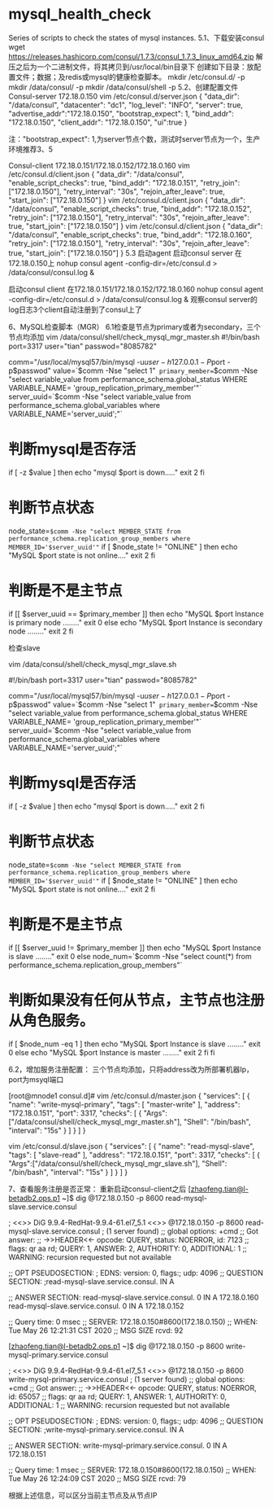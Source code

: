 # mysql_health_check
Series of scripts to check the states of mysql instances.
5.1、下载安装consul
wget https://releases.hashicorp.com/consul/1.7.3/consul_1.7.3_linux_amd64.zip
解压之后为一个二进制文件，将其拷贝到/usr/local/bin目录下
创建如下目录：放配置文件；数据；及redis或mysql的健康检查脚本。
mkdir /etc/consul.d/ -p 
mkdir /data/consul/ -p
mkdir /data/consul/shell -p
5.2、创建配置文件
Consul-server 172.18.0.150
vim /etc/consul.d/server.json
{
  "data_dir": "/data/consul",
  "datacenter": "dc1",
  "log_level": "INFO",
  "server": true,
  "advertise_addr":"172.18.0.150",
  "bootstrap_expect": 1,
  "bind_addr": "172.18.0.150",
  "client_addr": "172.18.0.150",
  "ui":true
}

注："bootstrap_expect": 1,为server节点个数，测试时server节点为一个，生产环境推荐3、5

Consul-client  172.18.0.151/172.18.0.152/172.18.0.160
vim  /etc/consul.d/client.json
{
  "data_dir": "/data/consul",
  "enable_script_checks": true,
  "bind_addr": "172.18.0.151",
  "retry_join": ["172.18.0.150"],
  "retry_interval": "30s",
  "rejoin_after_leave": true,
  "start_join": ["172.18.0.150"]
}
vim /etc/consul.d/client.json
{
  "data_dir": "/data/consul",
  "enable_script_checks": true,
  "bind_addr": "172.18.0.152",
  "retry_join": ["172.18.0.150"],
  "retry_interval": "30s",
  "rejoin_after_leave": true,
  "start_join": ["172.18.0.150"]
}
vim /etc/consul.d/client.json
{
  "data_dir": "/data/consul",
  "enable_script_checks": true,
  "bind_addr": "172.18.0.160",
  "retry_join": ["172.18.0.150"],
  "retry_interval": "30s",
  "rejoin_after_leave": true,
  "start_join": ["172.18.0.150"]
}
5.3 启动agent
启动consul server 在172.18.0.150上
nohup consul agent -config-dir=/etc/consul.d > /data/consul/consul.log &

启动consul client 在172.18.0.151/172.18.0.152/172.18.0.160
nohup consul agent -config-dir=/etc/consul.d > /data/consul/consul.log &
观察consul server的log日志3个client自动注册到了consul上了

6、MySQL检查脚本（MGR）
6.1检查是节点为primary或者为secondary，三个节点均添加
vim /data/consul/shell/check_mysql_mgr_master.sh
#!/bin/bash
port=3317
user="tian"
passwod="8085782"

comm="/usr/local/mysql57/bin/mysql -u$user -h127.0.0.1 -P$port -p$passwod"
value=`$comm -Nse "select 1"`
primary_member=`$comm -Nse "select variable_value from performance_schema.global_status WHERE VARIABLE_NAME= 'group_replication_primary_member'"`
server_uuid=`$comm -Nse "select variable_value from performance_schema.global_variables where VARIABLE_NAME='server_uuid';"`


# 判断mysql是否存活
if [ -z $value ]
then
   echo "mysql $port is down....."
   exit 2
fi


# 判断节点状态
node_state=`$comm -Nse "select MEMBER_STATE from performance_schema.replication_group_members where MEMBER_ID='$server_uuid'"`
if [ $node_state != "ONLINE" ]
then
   echo "MySQL $port state is not online...."
   exit 2
fi


# 判断是不是主节点
if [[ $server_uuid == $primary_member ]]
then
   echo "MySQL $port  Instance is primary node  ........"
   exit 0
else
   echo "MySQL $port  Instance is secondary node ........"
   exit 2
fi

检查slave

vim /data/consul/shell/check_mysql_mgr_slave.sh

#!/bin/bash
port=3317
user="tian"
passwod="8085782"

comm="/usr/local/mysql57/bin/mysql -u$user -h127.0.0.1 -P$port -p$passwod"
value=`$comm -Nse "select 1"`
primary_member=`$comm -Nse "select variable_value from performance_schema.global_status WHERE VARIABLE_NAME= 'group_replication_primary_member'"`
server_uuid=`$comm -Nse "select variable_value from performance_schema.global_variables where VARIABLE_NAME='server_uuid';"`


# 判断mysql是否存活
if [ -z $value ]
then
   echo "mysql $port is down....."
   exit 2
fi

# 判断节点状态
node_state=`$comm -Nse "select MEMBER_STATE from performance_schema.replication_group_members where MEMBER_ID='$server_uuid'"`
if [ $node_state != "ONLINE" ]
then
   echo "MySQL $port state is not online...."
   exit 2
fi


# 判断是不是主节点
if [[ $server_uuid != $primary_member ]]
then
   echo "MySQL $port  Instance is slave ........"
   exit 0
else
   node_num=`$comm -Nse "select count(*) from  performance_schema.replication_group_members"`
   # 判断如果没有任何从节点，主节点也注册从角色服务。
   if [ $node_num -eq 1 ]
   then
       echo "MySQL $port  Instance is slave ........"
       exit 0
   else
       echo "MySQL $port  Instance is master ........"
       exit 2
   fi
fi

6.2，增加服务注册配置：
三个节点均添加，只将address改为所部署机器Ip，port为msyql端口

[root@mnode1 consul.d]# 
vim /etc/consul.d/master.json
{
  "services": [
    {
      "name": "write-mysql-primary",
      "tags": [
        "master-write"
      ],
      "address": "172.18.0.151",
      "port": 3317,
      "checks": [
        {
           "Args":["/data/consul/shell/check_mysql_mgr_master.sh"],
          "Shell": "/bin/bash",
          "interval": "15s"
        }
      ]
    }
  ]
}


vim /etc/consul.d/slave.json
{
  "services": [
    {
      "name": "read-mysql-slave",
      "tags": [
        "slave-read"
      ],
      "address": "172.18.0.151",
      "port": 3317,
      "checks": [
        {
           "Args":["/data/consul/shell/check_mysql_mgr_slave.sh"],
           "Shell": "/bin/bash",
           "interval": "15s"
        }
      ]
    }
  ]
}

7、查看服务注册是否正常：
重新启动consul-client之后
[zhaofeng.tian@l-betadb2.ops.p1 ~]$ dig @172.18.0.150 -p 8600 read-mysql-slave.service.consul

; <<>> DiG 9.9.4-RedHat-9.9.4-61.el7_5.1 <<>> @172.18.0.150 -p 8600 read-mysql-slave.service.consul
; (1 server found)
;; global options: +cmd
;; Got answer:
;; ->>HEADER<<- opcode: QUERY, status: NOERROR, id: 7123
;; flags: qr aa rd; QUERY: 1, ANSWER: 2, AUTHORITY: 0, ADDITIONAL: 1
;; WARNING: recursion requested but not available

;; OPT PSEUDOSECTION:
; EDNS: version: 0, flags:; udp: 4096
;; QUESTION SECTION:
;read-mysql-slave.service.consul. IN	A

;; ANSWER SECTION:
read-mysql-slave.service.consul. 0 IN	A	172.18.0.160
read-mysql-slave.service.consul. 0 IN	A	172.18.0.152

;; Query time: 0 msec
;; SERVER: 172.18.0.150#8600(172.18.0.150)
;; WHEN: Tue May 26 12:21:31 CST 2020
;; MSG SIZE  rcvd: 92

[zhaofeng.tian@l-betadb2.ops.p1 ~]$ dig @172.18.0.150 -p 8600 write-mysql-primary.service.consul

; <<>> DiG 9.9.4-RedHat-9.9.4-61.el7_5.1 <<>> @172.18.0.150 -p 8600 write-mysql-primary.service.consul
; (1 server found)
;; global options: +cmd
;; Got answer:
;; ->>HEADER<<- opcode: QUERY, status: NOERROR, id: 65057
;; flags: qr aa rd; QUERY: 1, ANSWER: 1, AUTHORITY: 0, ADDITIONAL: 1
;; WARNING: recursion requested but not available

;; OPT PSEUDOSECTION:
; EDNS: version: 0, flags:; udp: 4096
;; QUESTION SECTION:
;write-mysql-primary.service.consul. IN	A

;; ANSWER SECTION:
write-mysql-primary.service.consul. 0 IN A	172.18.0.151

;; Query time: 1 msec
;; SERVER: 172.18.0.150#8600(172.18.0.150)
;; WHEN: Tue May 26 12:24:09 CST 2020
;; MSG SIZE  rcvd: 79

根据上述信息，可以区分当前主节点及从节点IP
